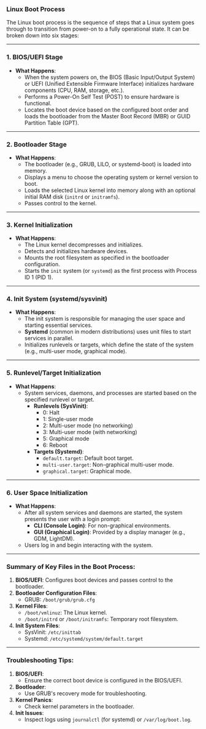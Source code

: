 ### Linux Boot Process

The Linux boot process is the sequence of steps that a Linux system goes through to transition from power-on to a fully operational state. It can be broken down into six stages:

---

### **1. BIOS/UEFI Stage**
- **What Happens**: 
  - When the system powers on, the BIOS (Basic Input/Output System) or UEFI (Unified Extensible Firmware Interface) initializes hardware components (CPU, RAM, storage, etc.).
  - Performs a Power-On Self Test (POST) to ensure hardware is functional.
  - Locates the boot device based on the configured boot order and loads the bootloader from the Master Boot Record (MBR) or GUID Partition Table (GPT).
  
---

### **2. Bootloader Stage**
- **What Happens**:
  - The bootloader (e.g., GRUB, LILO, or systemd-boot) is loaded into memory.
  - Displays a menu to choose the operating system or kernel version to boot.
  - Loads the selected Linux kernel into memory along with an optional initial RAM disk (`initrd` or `initramfs`).
  - Passes control to the kernel.

---

### **3. Kernel Initialization**
- **What Happens**:
  - The Linux kernel decompresses and initializes.
  - Detects and initializes hardware devices.
  - Mounts the root filesystem as specified in the bootloader configuration.
  - Starts the `init` system (or `systemd`) as the first process with Process ID 1 (PID 1).

---

### **4. Init System (systemd/sysvinit)**
- **What Happens**:
  - The init system is responsible for managing the user space and starting essential services.
  - **Systemd** (common in modern distributions) uses unit files to start services in parallel.
  - Initializes runlevels or targets, which define the state of the system (e.g., multi-user mode, graphical mode).

---

### **5. Runlevel/Target Initialization**
- **What Happens**:
  - System services, daemons, and processes are started based on the specified runlevel or target.
    - **Runlevels (SysVinit)**:
      - 0: Halt
      - 1: Single-user mode
      - 2: Multi-user mode (no networking)
      - 3: Multi-user mode (with networking)
      - 5: Graphical mode
      - 6: Reboot
    - **Targets (Systemd)**:
      - `default.target`: Default boot target.
      - `multi-user.target`: Non-graphical multi-user mode.
      - `graphical.target`: Graphical mode.

---

### **6. User Space Initialization**
- **What Happens**:
  - After all system services and daemons are started, the system presents the user with a login prompt:
    - **CLI (Console Login)**: For non-graphical environments.
    - **GUI (Graphical Login)**: Provided by a display manager (e.g., GDM, LightDM).
  - Users log in and begin interacting with the system.

---

### Summary of Key Files in the Boot Process:
1. **BIOS/UEFI**: Configures boot devices and passes control to the bootloader.
2. **Bootloader Configuration Files**:
   - GRUB: `/boot/grub/grub.cfg`
3. **Kernel Files**:
   - `/boot/vmlinuz`: The Linux kernel.
   - `/boot/initrd` or `/boot/initramfs`: Temporary root filesystem.
4. **Init System Files**:
   - SysVinit: `/etc/inittab`
   - Systemd: `/etc/systemd/system/default.target`

---

### Troubleshooting Tips:
1. **BIOS/UEFI**:
   - Ensure the correct boot device is configured in the BIOS/UEFI.
2. **Bootloader**:
   - Use GRUB's recovery mode for troubleshooting.
3. **Kernel Panics**:
   - Check kernel parameters in the bootloader.
4. **Init Issues**:
   - Inspect logs using `journalctl` (for systemd) or `/var/log/boot.log`.
